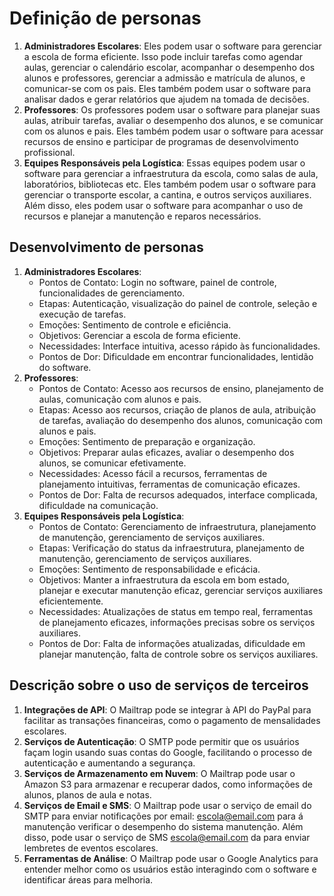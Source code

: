 # Definição de personas

1. **Administradores Escolares**: Eles podem usar o software para gerenciar a escola de forma eficiente. Isso pode incluir tarefas como agendar aulas, gerenciar o calendário escolar, acompanhar o desempenho dos alunos e professores, gerenciar a admissão e matrícula de alunos, e comunicar-se com os pais. Eles também podem usar o software para analisar dados e gerar relatórios que ajudem na tomada de decisões.
2. **Professores**: Os professores podem usar o software para planejar suas aulas, atribuir tarefas, avaliar o desempenho dos alunos, e se comunicar com os alunos e pais. Eles também podem usar o software para acessar recursos de ensino e participar de programas de desenvolvimento profissional.
3. **Equipes Responsáveis pela Logística**: Essas equipes podem usar o software para gerenciar a infraestrutura da escola, como salas de aula, laboratórios, bibliotecas etc. Eles também podem usar o software para gerenciar o transporte escolar, a cantina, e outros serviços auxiliares. Além disso, eles podem usar o software para acompanhar o uso de recursos e planejar a manutenção e reparos necessários.

## Desenvolvimento de personas

1. **Administradores Escolares**:
    - Pontos de Contato: Login no software, painel de controle, funcionalidades de gerenciamento.
    - Etapas: Autenticação, visualização do painel de controle, seleção e execução de tarefas.
    - Emoções: Sentimento de controle e eficiência.
    - Objetivos: Gerenciar a escola de forma eficiente.
    - Necessidades: Interface intuitiva, acesso rápido às funcionalidades.
    - Pontos de Dor: Dificuldade em encontrar funcionalidades, lentidão do software.
2. **Professores**:
    - Pontos de Contato: Acesso aos recursos de ensino, planejamento de aulas, comunicação com alunos e pais.
    - Etapas: Acesso aos recursos, criação de planos de aula, atribuição de tarefas, avaliação do desempenho dos alunos, comunicação com alunos e pais.
    - Emoções: Sentimento de preparação e organização.
    - Objetivos: Preparar aulas eficazes, avaliar o desempenho dos alunos, se comunicar efetivamente.
    - Necessidades: Acesso fácil a recursos, ferramentas de planejamento intuitivas, ferramentas de comunicação eficazes.
    - Pontos de Dor: Falta de recursos adequados, interface complicada, dificuldade na comunicação.
3. **Equipes Responsáveis pela Logística**:
    - Pontos de Contato: Gerenciamento de infraestrutura, planejamento de manutenção, gerenciamento de serviços auxiliares.
    - Etapas: Verificação do status da infraestrutura, planejamento de manutenção, gerenciamento de serviços auxiliares.
    - Emoções: Sentimento de responsabilidade e eficácia.
    - Objetivos: Manter a infraestrutura da escola em bom estado, planejar e executar manutenção eficaz, gerenciar serviços auxiliares eficientemente.
    - Necessidades: Atualizações de status em tempo real, ferramentas de planejamento eficazes, informações precisas sobre os serviços auxiliares.
    - Pontos de Dor: Falta de informações atualizadas, dificuldade em planejar manutenção, falta de controle sobre os serviços auxiliares.

## Descrição sobre o uso de serviços de terceiros

1. **Integrações de API**: O Mailtrap pode se integrar à API do PayPal para facilitar as transações financeiras, como o pagamento de mensalidades escolares.
2. **Serviços de Autenticação**: O SMTP pode permitir que os usuários façam login usando suas contas do Google, facilitando o processo de autenticação e aumentando a segurança.
3. **Serviços de Armazenamento em Nuvem**: O Mailtrap pode usar o Amazon S3 para armazenar e recuperar dados, como informações de alunos, planos de aula e notas.
4. **Serviços de Email e SMS**: O Mailtrap pode usar o serviço de email do SMTP para enviar notificações por email: escola@email.com para á manutenção verificar o desempenho do sistema manutenção. Além disso, pode usar o serviço de SMS escola@email.com da   para enviar lembretes de eventos escolares.
5. **Ferramentas de Análise**: O Mailtrap pode usar o Google Analytics para entender melhor como os usuários estão interagindo com o software e identificar áreas para melhoria.

